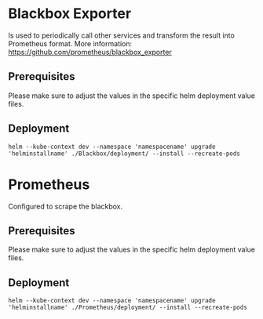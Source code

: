 # Blackbox Exporter
Is used to periodically call other services and transform the result into Prometheus format.
More information: https://github.com/prometheus/blackbox_exporter

## Prerequisites
Please make sure to adjust the values in the specific helm deployment value files. 

## Deployment
```
helm --kube-context dev --namespace 'namespacename' upgrade 'helminstallname' ./Blackbox/deployment/ --install --recreate-pods
```

# Prometheus
Configured to scrape the blackbox.

## Prerequisites
Please make sure to adjust the values in the specific helm deployment value files. 

## Deployment
```
helm --kube-context dev --namespace 'namespacename' upgrade 'helminstallname' ./Prometheus/deployment/ --install --recreate-pods
```